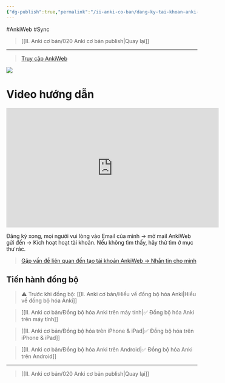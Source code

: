 ```yaml
---
{"dg-publish":true,"permalink":"/ii-anki-co-ban/dang-ky-tai-khoan-anki-web/","dgPassFrontmatter":true,"noteIcon":""}
---
```


#AnkiWeb #Sync

> [[II. Anki cơ bản/020 Anki cơ bản publish\|Quay lại]]

___

> [Truy cập AnkiWeb](https://ankiweb.net/account/signup)

![](https://i.imgur.com/905xsRG.png)

# Video hướng dẫn

<iframe width="560" height="315" src="https://www.youtube.com/embed/dqMOL4YSinE" title="YouTube video player" frameborder="0" allow="accelerometer; autoplay; clipboard-write; encrypted-media; gyroscope; picture-in-picture; web-share" allowfullscreen></iframe>

Đăng ký xong, mọi người vui lòng vào Email của mình → mở mail AnkiWeb gửi đến →  Kích hoạt hoạt tài khoản. 
Nếu không tìm thấy, hãy thử tìm ở mục thư rác.

> [Gặp vấn đề liên quan đến tạo tài khoản AnkiWeb → Nhắn tin cho mình](https://www.facebook.com/tui.la.phuc747)



## Tiến hành đồng bộ

> ⚠️ Trước khi đồng bộ: [[II. Anki cơ bản/Hiểu về đồng bộ hóa Anki\|Hiểu về đồng bộ hóa Anki]]

> [[II. Anki cơ bản/Đồng bộ hóa Anki trên máy tính\|✅ Đồng bộ hóa Anki trên máy tính]]

> [[II. Anki cơ bản/Đồng bộ hóa trên iPhone & iPad\|✅ Đồng bộ hóa trên iPhone & iPad]]

> [[II. Anki cơ bản/Đồng bộ hóa Anki trên Android\|✅ Đồng bộ hóa Anki trên Android]]

___

> [[II. Anki cơ bản/020 Anki cơ bản publish\|Quay lại]]